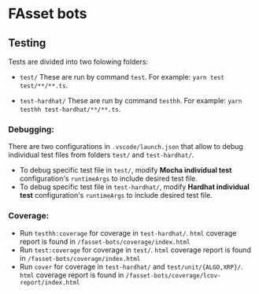 # FAsset bots

## Testing

Tests are divided into two folowing folders:

* `test/` These are run by command `test`.
For example: `yarn test test/**/**.ts`.

* `test-hardhat/` These are run by command `testhh`.
For example: `yarn testhh test-hardhat/**/**.ts`.

### Debugging:
There are two configurations in `.vscode/launch.json` that allow to debug individual test files from folders `test/` and `test-hardhat/`.

*  To debug specific test file in `test/`, modify **Mocha individual test** configuration's `runtimeArgs` to include desired test file.
*  To debug specific test file in `test-hardhat/`, modify **Hardhat individual test** configuration's `runtimeArgs` to include desired test file.


### Coverage:

* Run `testhh:coverage` for coverage in `test-hardhat/`. `html` coverage report is found in `/fasset-bots/coverage/index.html`
* Run `test:coverage` for coverage in `test/`. `html` coverage report is found in `/fasset-bots/coverage/index.html`
* Run `cover` for coverage in `test-hardhat/` and `test/unit/{ALGO,XRP}/`. `html` coverage report is found in `/fasset-bots/coverage/lcov-report/index.html`